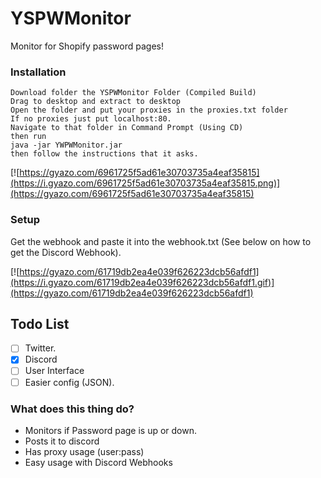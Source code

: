 # YSPWMonitor
Monitor for Shopify password pages!

### Installation

```
Download folder the YSPWMonitor Folder (Compiled Build)
Drag to desktop and extract to desktop
Open the folder and put your proxies in the proxies.txt folder
If no proxies just put localhost:80.
Navigate to that folder in Command Prompt (Using CD)
then run
java -jar YWPWMonitor.jar
then follow the instructions that it asks.
```

[![https://gyazo.com/6961725f5ad61e30703735a4eaf35815](https://i.gyazo.com/6961725f5ad61e30703735a4eaf35815.png)](https://gyazo.com/6961725f5ad61e30703735a4eaf35815)


### Setup

Get the webhook and paste it into the webhook.txt (See below on how to get the Discord Webhook).

[![https://gyazo.com/61719db2ea4e039f626223dcb56afdf1](https://i.gyazo.com/61719db2ea4e039f626223dcb56afdf1.gif)](https://gyazo.com/61719db2ea4e039f626223dcb56afdf1)



## Todo List
- [ ] Twitter.
- [x] Discord
- [ ] User Interface
- [ ] Easier config (JSON).

### What does this thing do?
- Monitors if Password page is up or down.
- Posts it to discord
- Has proxy usage (user:pass)
- Easy usage with Discord Webhooks
